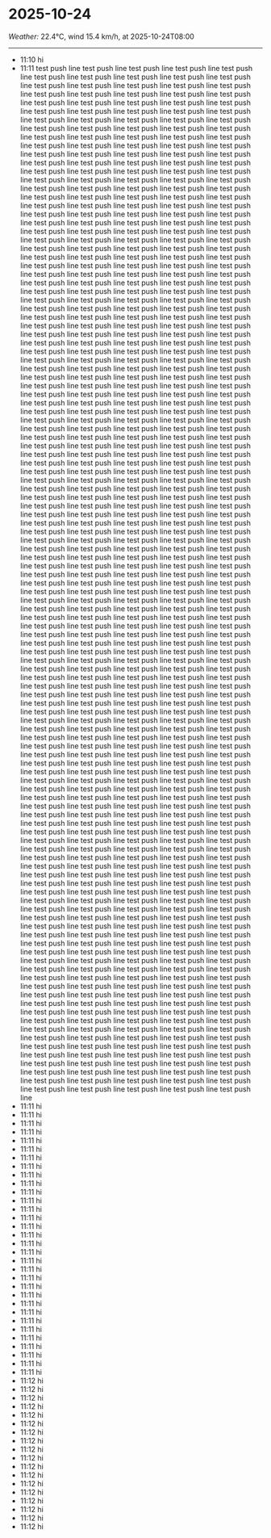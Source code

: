 # 2025-10-24
*Weather:* 22.4°C, wind 15.4 km/h, at 2025-10-24T08:00

---

- 11:10 hi
- 11:11 test push line  test push line  test push line  test push line  test push line  test push line  test push line  test push line  test push line  test push line  test push line  test push line  test push line  test push line  test push line  test push line  test push line  test push line  test push line  test push line  test push line  test push line  test push line  test push line  test push line  test push line  test push line  test push line  test push line  test push line  test push line  test push line  test push line  test push line  test push line  test push line  test push line  test push line  test push line  test push line  test push line  test push line  test push line  test push line  test push line  test push line  test push line  test push line  test push line  test push line  test push line  test push line  test push line  test push line  test push line  test push line  test push line  test push line  test push line  test push line  test push line  test push line  test push line  test push line  test push line  test push line  test push line  test push line  test push line  test push line  test push line  test push line  test push line  test push line  test push line  test push line  test push line  test push line  test push line  test push line  test push line  test push line  test push line  test push line  test push line  test push line  test push line  test push line  test push line  test push line  test push line  test push line  test push line  test push line  test push line  test push line  test push line  test push line  test push line  test push line  test push line  test push line  test push line  test push line  test push line  test push line  test push line  test push line  test push line  test push line  test push line  test push line  test push line  test push line  test push line  test push line  test push line  test push line  test push line  test push line  test push line  test push line  test push line  test push line  test push line  test push line  test push line  test push line  test push line  test push line  test push line  test push line  test push line  test push line  test push line  test push line  test push line  test push line  test push line  test push line  test push line  test push line  test push line  test push line  test push line  test push line  test push line  test push line  test push line  test push line  test push line  test push line  test push line  test push line  test push line  test push line  test push line  test push line  test push line  test push line  test push line  test push line  test push line  test push line  test push line  test push line  test push line  test push line  test push line  test push line  test push line  test push line  test push line  test push line  test push line  test push line  test push line  test push line  test push line  test push line  test push line  test push line  test push line  test push line  test push line  test push line  test push line  test push line  test push line  test push line  test push line  test push line  test push line  test push line  test push line  test push line  test push line  test push line  test push line  test push line  test push line  test push line  test push line  test push line  test push line  test push line  test push line  test push line  test push line  test push line  test push line  test push line  test push line  test push line  test push line  test push line  test push line  test push line  test push line  test push line  test push line  test push line  test push line  test push line  test push line  test push line  test push line  test push line  test push line  test push line  test push line  test push line  test push line  test push line  test push line  test push line  test push line  test push line  test push line  test push line  test push line  test push line  test push line  test push line  test push line  test push line  test push line  test push line  test push line  test push line  test push line  test push line  test push line  test push line  test push line  test push line  test push line  test push line  test push line  test push line  test push line  test push line  test push line  test push line  test push line  test push line  test push line  test push line  test push line  test push line  test push line  test push line  test push line  test push line  test push line  test push line  test push line  test push line  test push line  test push line  test push line  test push line  test push line  test push line  test push line  test push line  test push line  test push line  test push line  test push line  test push line  test push line  test push line  test push line  test push line  test push line  test push line  test push line  test push line  test push line  test push line  test push line  test push line  test push line  test push line  test push line  test push line  test push line  test push line  test push line  test push line  test push line  test push line  test push line  test push line  test push line  test push line  test push line  test push line  test push line  test push line  test push line  test push line  test push line  test push line  test push line  test push line  test push line  test push line  test push line  test push line  test push line  test push line  test push line  test push line  test push line  test push line  test push line  test push line  test push line  test push line  test push line  test push line  test push line  test push line  test push line  test push line  test push line  test push line  test push line  test push line  test push line  test push line  test push line  test push line  test push line  test push line  test push line  test push line  test push line  test push line  test push line  test push line  test push line  test push line  test push line  test push line  test push line  test push line  test push line  test push line  test push line  test push line  test push line  test push line  test push line  test push line  test push line  test push line  test push line  test push line  test push line  test push line  test push line  test push line  test push line  test push line  test push line  test push line  test push line  test push line  test push line  test push line  test push line  test push line  test push line  test push line  test push line  test push line  test push line  test push line  test push line  test push line  test push line  test push line  test push line  test push line  test push line  test push line  test push line  test push line  test push line  test push line  test push line  test push line  test push line  test push line  test push line  test push line  test push line  test push line  test push line  test push line  test push line  test push line  test push line  test push line  test push line  test push line  test push line  test push line  test push line  test push line  test push line  test push line  test push line  test push line  test push line  test push line  test push line  test push line  test push line  test push line  test push line  test push line  test push line  test push line  test push line  test push line  test push line  test push line  test push line  test push line  test push line  test push line  test push line  test push line  test push line  test push line  test push line  test push line  test push line  test push line  test push line  test push line  test push line  test push line  test push line  test push line  test push line  test push line  test push line  test push line  test push line  test push line  test push line  test push line  test push line  test push line  test push line  test push line  test push line  test push line  test push line  test push line  test push line  test push line  test push line  test push line  test push line  test push line  test push line  test push line  test push line  test push line  test push line  test push line  test push line  test push line  test push line  test push line  test push line  test push line  test push line  test push line  test push line  test push line  test push line  test push line  test push line  test push line  test push line  test push line  test push line  test push line  test push line  test push line  test push line  test push line  test push line  test push line  test push line  test push line  test push line  test push line  test push line  test push line  test push line  test push line  test push line  test push line  test push line  test push line  test push line  test push line  test push line  test push line  test push line  test push line  test push line  test push line  test push line  test push line  test push line  test push line  test push line  test push line  test push line  test push line  test push line  test push line  test push line  test push line  test push line  test push line  test push line  test push line  test push line  test push line  test push line  test push line  test push line  test push line  test push line  test push line  test push line  test push line  test push line  test push line  test push line  test push line  test push line  test push line  test push line  test push line  test push line  test push line  test push line  test push line  test push line  test push line  test push line  test push line  test push line  test push line  test push line  test push line  test push line  test push line  test push line  test push line  test push line  test push line  test push line  test push line  test push line  test push line  test push line  test push line  test push line
- 11:11 hi
- 11:11 hi
- 11:11 hi
- 11:11 hi
- 11:11 hi
- 11:11 hi
- 11:11 hi
- 11:11 hi
- 11:11 hi
- 11:11 hi
- 11:11 hi
- 11:11 hi
- 11:11 hi
- 11:11 hi
- 11:11 hi
- 11:11 hi
- 11:11 hi
- 11:11 hi
- 11:11 hi
- 11:11 hi
- 11:11 hi
- 11:11 hi
- 11:11 hi
- 11:11 hi
- 11:11 hi
- 11:11 hi
- 11:11 hi
- 11:11 hi
- 11:11 hi
- 11:11 hi
- 11:11 hi
- 11:11 hi
- 11:12 hi
- 11:12 hi
- 11:12 hi
- 11:12 hi
- 11:12 hi
- 11:12 hi
- 11:12 hi
- 11:12 hi
- 11:12 hi
- 11:12 hi
- 11:12 hi
- 11:12 hi
- 11:12 hi
- 11:12 hi
- 11:12 hi
- 11:12 hi
- 11:12 hi
- 11:12 hi
